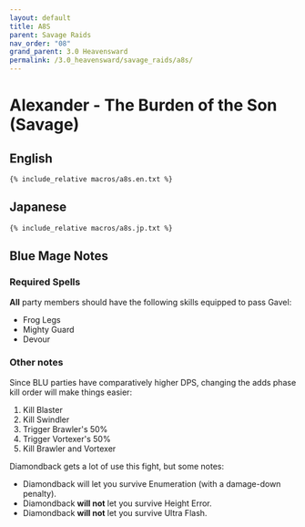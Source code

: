 ```yaml
---
layout: default
title: A8S
parent: Savage Raids
nav_order: "08"
grand_parent: 3.0 Heavensward
permalink: /3.0_heavensward/savage_raids/a8s/
---
```


# Alexander - The Burden of the Son (Savage)

## English
```
{% include_relative macros/a8s.en.txt %}
```

## Japanese
```
{% include_relative macros/a8s.jp.txt %}
```

## Blue Mage Notes

### Required Spells
**All** party members should have the following skills equipped to pass Gavel:

- Frog Legs
- Mighty Guard
- Devour

### Other notes

Since BLU parties have comparatively higher DPS, changing the adds phase kill order will make things easier:

1. Kill Blaster
2. Kill Swindler
3. Trigger Brawler's 50%
4. Trigger Vortexer's 50%
5. Kill Brawler and Vortexer

Diamondback gets a lot of use this fight, but some notes:

- Diamondback will let you survive Enumeration (with a damage-down penalty).
- Diamondback **will not** let you survive Height Error.
- Diamondback **will not** let you survive Ultra Flash.

<script data-goatcounter="https://tuufless.goatcounter.com/count"
        async src="//gc.zgo.at/count.js"></script>

